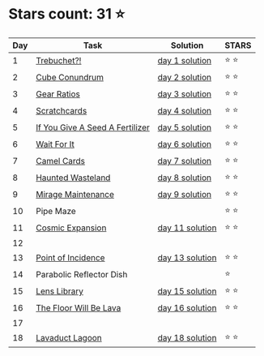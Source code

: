 # Stars count: 31 :star:

Day | Task | Solution | STARS |
------------ | ------------ | ------------- | ------------- |
1 |[Trebuchet?!](./day-01) |[day 1 solution](./day-01/Program.cs) | :star: :star: |
2 |[Cube Conundrum](./day-02) |[day 2 solution](./day-02/Program.cs) | :star: :star: |
3 |[Gear Ratios](./day-03) |[day 3 solution](./day-03/Program.cs) | :star: :star: |
4 |[Scratchcards](./day-04) |[day 4 solution](./day-04/Program.cs) | :star: :star: |
5 |[If You Give A Seed A Fertilizer](./day-05) |[day 5 solution](./day-05/Program.cs) | :star: :star: |
6 |[Wait For It](./day-06) |[day 6 solution](./day-06/Program.cs) | :star: :star: |
7 |[Camel Cards](./day-07) |[day 7 solution](./day-07/Program.cs) | :star: :star: |
8 |[Haunted Wasteland](./day-08) |[day 8 solution](./day-08/Program.cs) | :star: :star: |
9 |[Mirage Maintenance](./day-09) |[day 9 solution](./day-09/Program.cs) | :star: :star: |
10| Pipe Maze | | :star: :star: |
11 |[Cosmic Expansion](./day-11) |[day 11 solution](./day-11/Program.cs) | :star: :star: |
12|  | | |
13|[Point of Incidence](./day-13)|[day 13 solution](./day-13/Program.cs) | :star: :star: |
14| Parabolic Reflector Dish | | :star: |
15 |[Lens Library](./day-15) |[day 15 solution](./day-15/Program.cs) | :star: :star: |
16 |[The Floor Will Be Lava](./day-16) |[day 16 solution](./day-16/Program.cs) | :star: :star: |
17|  | | |
18 |[Lavaduct Lagoon](./day-18) |[day 18 solution](./day-18/Program.cs) | :star: :star: |